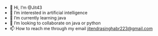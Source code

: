 - 👋 Hi, I’m @Jit43
- 👀 I’m interested in artificial intelligence
- 🌱 I’m currently learning java
- 💞️ I’m looking to collaborate on java or python
- 📫 How to reach me through my email jitendrasinghabr223@gmail.com

<!---
Jit43/Jit43 is a ✨ special ✨ repository because its `README.md` (this file) appears on your GitHub profile.
You can click the Preview link to take a look at your changes.
--->
